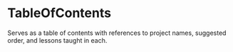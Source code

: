 # TableOfContents
Serves as a table of contents with references to project names, suggested order, and lessons taught in each.
